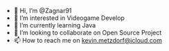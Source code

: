 - 👋 Hi, I’m @Zagnar91
- 👀 I’m interested in Videogame Develop
- 🌱 I’m currently learning Java
- 💞️ I’m looking to collaborate on Open Source Project
- 📫 How to reach me on kevin.metzdorf@icloud.com

<!---
Zagnar91/Zagnar91 is a ✨ special ✨ repository because its `README.md` (this file) appears on your GitHub profile.
You can click the Preview link to take a look at your changes.
--->
